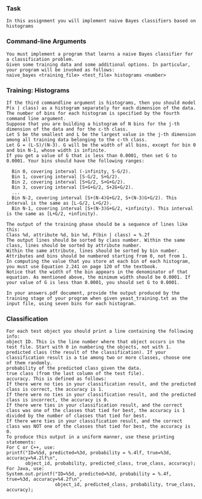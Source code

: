 ### Task
    In this assignment you will implement naive Bayes classifiers based on histograms
    
### Command-line Arguments

    You must implement a program that learns a naive Bayes classifier for a classification problem.
    Given some training data and some additional options. In particular, your program will be invoked as follows:
    naive_bayes <training_file> <test_file> histograms <number>
    
### Training: Histograms

    If the third commandline argument is histograms, then you should model P(x | class) as a histogram separately for each dimension of the data. 
    The number of bins for each histogram is specified by the fourth command line argument.
    Suppose that you are building a histogram of N bins for the j-th dimension of the data and for the c-th class. 
    Let S be the smallest and L be the largest value in the j-th dimension among all training data belonging to the c-th class. 
    Let G = (L-S)/(N-3). G will be the width of all bins, except for bin 0 and bin N-1, whose width is infinite. 
    If you get a value of G that is less than 0.0001, then set G to 0.0001. Your bins should have the following ranges:

      Bin 0, covering interval (-infinity, S-G/2).
      Bin 1, covering interval [S-G/2, S+G/2).
      Bin 2, covering interval [S+G/2, S+G+G/2).
      Bin 3, covering interval [S+G+G/2, S+2G+G/2).
      ...
      Bin N-2, covering interval [S+(N-4)G+G/2, S+(N-3)G+G/2). This interval is the same as [L-G/2, L+G/2).
      Bin N-1, covering interval [S+(N-3)G+G/2, +infinity). This interval is the same as [L+G/2, +infinity).
      
    The output of the training phase should be a sequence of lines like this:
    Class %d, attribute %d, bin %d, P(bin | class) = %.2f
    The output lines should be sorted by class number. Within the same class, lines should be sorted by attribute number. 
    Within the same attribute, lines should be sorted by bin number. Attributes and bins should be numbered starting from 0, not from 1.
    In computing the value that you store at each bin of each histogram, you must use Equation 2.241 on page 120 of the textbook. 
    Notice that the width of the bin appears in the denominator of that equation. As mentioned above, the minimum width should be 0.0001. If your value of G is less than 0.0001, you should set G to 0.0001.

    In your answers.pdf document, provide the output produced by the training stage of your program when given yeast_training.txt as the input file, using seven bins for each histogram.
    
### Classification

    For each test object you should print a line containing the following info:
    object ID. This is the line number where that object occurs in the test file. Start with 0 in numbering the objects, not with 1.
    predicted class (the result of the classification). If your classification result is a tie among two or more classes, choose one of them randomly.
    probability of the predicted class given the data.
    true class (from the last column of the test file).
    accuracy. This is defined as follows:
    If there were no ties in your classification result, and the predicted class is correct, the accuracy is 1.
    If there were no ties in your classification result, and the predicted class is incorrect, the accuracy is 0.
    If there were ties in your classification result, and the correct class was one of the classes that tied for best, the accuracy is 1 divided by the number of classes that tied for best.
    If there were ties in your classification result, and the correct class was NOT one of the classes that tied for best, the accuracy is 0.
    To produce this output in a uniform manner, use these printing statements:
    For C or C++, use:
    printf("ID=%5d, predicted=%3d, probability = %.4lf, true=%3d, accuracy=%4.2lf\n", 
           object_id, probability, predicted_class, true_class, accuracy);
    For Java, use:
    System.out.printf("ID=%5d, predicted=%3d, probability = %.4f, true=%3d, accuracy=%4.2f\n", 
                      object_id, predicted_class, probability, true_class, accuracy);
